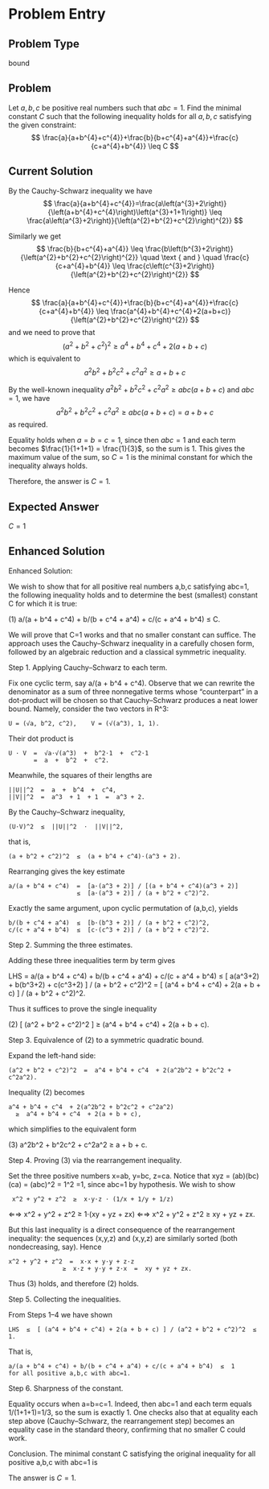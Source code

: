 # Problem Entry

## Problem Type
bound

## Problem
Let $a, b, c$ be positive real numbers such that $a b c=1$. Find the minimal constant $C$ such that the following inequality holds for all $a, b, c$ satisfying the given constraint:
$$
\frac{a}{a+b^{4}+c^{4}}+\frac{b}{b+c^{4}+a^{4}}+\frac{c}{c+a^{4}+b^{4}} \leq C
$$

## Current Solution
By the Cauchy-Schwarz inequality we have
$$
\frac{a}{a+b^{4}+c^{4}}=\frac{a\left(a^{3}+2\right)}{\left(a+b^{4}+c^{4}\right)\left(a^{3}+1+1\right)} \leq \frac{a\left(a^{3}+2\right)}{\left(a^{2}+b^{2}+c^{2}\right)^{2}}
$$

Similarly we get
$$
\frac{b}{b+c^{4}+a^{4}} \leq \frac{b\left(b^{3}+2\right)}{\left(a^{2}+b^{2}+c^{2}\right)^{2}} \quad \text { and } \quad \frac{c}{c+a^{4}+b^{4}} \leq \frac{c\left(c^{3}+2\right)}{\left(a^{2}+b^{2}+c^{2}\right)^{2}}
$$

Hence
$$
\frac{a}{a+b^{4}+c^{4}}+\frac{b}{b+c^{4}+a^{4}}+\frac{c}{c+a^{4}+b^{4}} \leq \frac{a^{4}+b^{4}+c^{4}+2(a+b+c)}{\left(a^{2}+b^{2}+c^{2}\right)^{2}}
$$
and we need to prove that
$$
\left(a^{2}+b^{2}+c^{2}\right)^{2} \geq a^{4}+b^{4}+c^{4}+2(a+b+c)
$$
which is equivalent to
$$
a^{2} b^{2}+b^{2} c^{2}+c^{2} a^{2} \geq a+b+c
$$

By the well-known inequality $a^{2} b^{2}+b^{2} c^{2}+c^{2} a^{2} \geq a b c(a+b+c)$ and $a b c=1$, we have
$$
a^{2} b^{2}+b^{2} c^{2}+c^{2} a^{2} \geq a b c(a+b+c)=a+b+c
$$
as required.

Equality holds when $a = b = c = 1$, since then $a b c = 1$ and each term becomes $\frac{1}{1+1+1} = \frac{1}{3}$, so the sum is $1$. This gives the maximum value of the sum, so $C = 1$ is the minimal constant for which the inequality always holds.

Therefore, the answer is $C = 1$. 

## Expected Answer
$C = 1$

## Enhanced Solution
Enhanced Solution:

We wish to show that for all positive real numbers a,b,c satisfying abc=1, the following inequality holds and to determine the best (smallest) constant C for which it is true:

  (1)   a/(a + b^4 + c^4)  +  b/(b + c^4 + a^4)  +  c/(c + a^4 + b^4)  ≤  C.

We will prove that C=1 works and that no smaller constant can suffice.  The approach uses the Cauchy–Schwarz inequality in a carefully chosen form, followed by an algebraic reduction and a classical symmetric inequality.

Step 1.  Applying Cauchy–Schwarz to each term.  

Fix one cyclic term, say a/(a + b^4 + c^4).  Observe that we can rewrite the denominator as a sum of three nonnegative terms whose “counterpart” in a dot-product will be chosen so that Cauchy–Schwarz produces a neat lower bound.  Namely, consider the two vectors in R^3:

    U = (√a, b^2, c^2),    V = (√(a^3), 1, 1).

Their dot product is

    U · V  =  √a⋅√(a^3)  +  b^2⋅1  +  c^2⋅1
           =  a  +  b^2  +  c^2.

Meanwhile, the squares of their lengths are

    ||U||^2  =  a  +  b^4  +  c^4,
    ||V||^2  =  a^3  + 1  + 1  =  a^3 + 2.

By the Cauchy–Schwarz inequality,

    (U·V)^2  ≤  ||U||^2  ⋅  ||V||^2,

that is,

    (a + b^2 + c^2)^2  ≤  (a + b^4 + c^4)⋅(a^3 + 2).

Rearranging gives the key estimate

    a/(a + b^4 + c^4)  =  [a⋅(a^3 + 2)] / [(a + b^4 + c^4)(a^3 + 2)]
                       ≤  [a⋅(a^3 + 2)] / (a + b^2 + c^2)^2.

Exactly the same argument, upon cyclic permutation of (a,b,c), yields

    b/(b + c^4 + a^4)  ≤  [b⋅(b^3 + 2)] / (a + b^2 + c^2)^2,
    c/(c + a^4 + b^4)  ≤  [c⋅(c^3 + 2)] / (a + b^2 + c^2)^2.

Step 2.  Summing the three estimates.  

Adding these three inequalities term by term gives

   LHS = a/(a + b^4 + c^4) + b/(b + c^4 + a^4) + c/(c + a^4 + b^4)
        ≤ [ a(a^3+2) + b(b^3+2) + c(c^3+2) ] / (a + b^2 + c^2)^2
        = [ (a^4 + b^4 + c^4) + 2(a + b + c) ] / (a + b^2 + c^2)^2.

Thus it suffices to prove the single inequality

   (2)   [ (a^2 + b^2 + c^2)^2 ]  ≥  (a^4 + b^4 + c^4) + 2(a + b + c).

Step 3.  Equivalence of (2) to a symmetric quadratic bound.  

Expand the left-hand side:

    (a^2 + b^2 + c^2)^2  =  a^4 + b^4 + c^4  + 2(a^2b^2 + b^2c^2 + c^2a^2).

Inequality (2) becomes

    a^4 + b^4 + c^4  + 2(a^2b^2 + b^2c^2 + c^2a^2)
      ≥  a^4 + b^4 + c^4  + 2(a + b + c),

which simplifies to the equivalent form

   (3)   a^2b^2 + b^2c^2 + c^2a^2  ≥  a + b + c.

Step 4.  Proving (3) via the rearrangement inequality.  

Set the three positive numbers x=ab, y=bc, z=ca.  Notice that xyz = (ab)(bc)(ca) = (abc)^2 = 1^2 =1, since abc=1 by hypothesis.  We wish to show

     x^2 + y^2 + z^2  ≥  x⋅y⋅z ⋅ (1/x + 1/y + 1/z)
   ⇐⇒  x^2 + y^2 + z^2  ≥  1⋅(xy + yz + zx)
   ⇐⇒  x^2 + y^2 + z^2  ≥  xy + yz + zx.

But this last inequality is a direct consequence of the rearrangement inequality:  the sequences (x,y,z) and (x,y,z) are similarly sorted (both nondecreasing, say).  Hence

    x^2 + y^2 + z^2  =  x·x + y·y + z·z
                   ≥  x·z + y·y + z·x  =  xy + yz + zx.

Thus (3) holds, and therefore (2) holds.

Step 5.  Collecting the inequalities.  

From Steps 1–4 we have shown

    LHS  ≤  [ (a^4 + b^4 + c^4) + 2(a + b + c) ] / (a^2 + b^2 + c^2)^2  ≤  1.

That is,

    a/(a + b^4 + c^4) + b/(b + c^4 + a^4) + c/(c + a^4 + b^4)  ≤  1
    for all positive a,b,c with abc=1.

Step 6.  Sharpness of the constant.  

Equality occurs when a=b=c=1.  Indeed, then abc=1 and each term equals 1/(1+1+1)=1/3, so the sum is exactly 1.  One checks also that at equality each step above (Cauchy–Schwarz, the rearrangement step) becomes an equality case in the standard theory, confirming that no smaller C could work.

Conclusion.  The minimal constant C satisfying the original inequality for all positive a,b,c with abc=1 is

   The answer is $C=1$.
